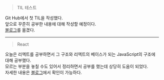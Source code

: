 > TIL 테스트

Git Hub에서 첫 TIL을 작성했다.   
앞으로 꾸준히 공부한 내용에 대해 작성할 예정이다.   
[블로그](https://velog.io/@yikanghee](https://velog.io/@yikanghee))를 옮겼다.

---

> React

오늘은 리엑트를 공부하면서 그 구조와 리엑트의 베이스가 되는 JavaScript의 구조에 대해 공부했다.   
모르는 부분을 놓칠 수도 있어서 정리하면서 공부를 했는데 상당히 도움이 되었다.   
자세한 내용은 [블로그](https://velog.io/@yikanghee/React)에서 확인이 가능하다.
